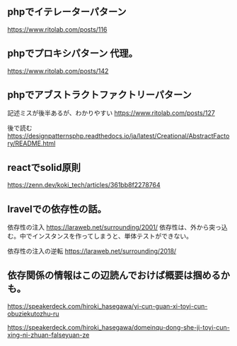 ## phpでイテレーターパターン
https://www.ritolab.com/posts/116

## phpでプロキシパターン 代理。
https://www.ritolab.com/posts/142

## phpでアブストラクトファクトリーパターン
記述ミスが後半あるが、わかりやすい
https://www.ritolab.com/posts/127

後で読む
https://designpatternsphp.readthedocs.io/ja/latest/Creational/AbstractFactory/README.html

## reactでsolid原則
https://zenn.dev/koki_tech/articles/361bb8f2278764


## lravelでの依存性の話。
依存性の注入
https://laraweb.net/surrounding/2001/
依存性は、外から突っ込む。中でインスタンスを作ってしまうと、単体テストができない。

依存性の注入の逆転
https://laraweb.net/surrounding/2018/


## 依存関係の情報はこの辺読んでおけば概要は掴めるかも。

https://speakerdeck.com/hiroki_hasegawa/yi-cun-guan-xi-toyi-cun-obuziekutozhu-ru

https://speakerdeck.com/hiroki_hasegawa/domeinqu-dong-she-ji-toyi-cun-xing-ni-zhuan-falseyuan-ze


